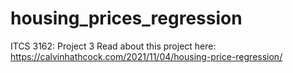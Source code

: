 # housing_prices_regression
ITCS 3162: Project 3
Read about this project here: https://calvinhathcock.com/2021/11/04/housing-price-regression/

